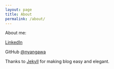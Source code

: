 ```yaml
---
layout: page
title: About
permalink: /about/
---
```


About me: 

[LinkedIn](https://www.linkedin.com/in/%E8%8D%A3%E7%86%99-%E9%BB%8E-31398239/)

GitHub [@nyangawa](https://github.com/nyangawa)

Thanks to [Jekyll](https://jekyllrb.com/) for making blog easy and elegant.
